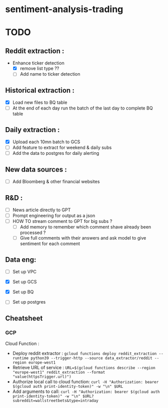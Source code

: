 sentiment-analysis-trading
==========================

TODO
====

Reddit extraction :
-------------------

- Enhance ticker detection
    - [x] remove list type ??
    - [ ] Add name to ticker detection

Historical extraction :
-----------------------

-   [x] Load new files to BQ table
-   [ ] At the end of each day run the batch of the last day to complete BQ table

Daily extraction :
------------------
- [x] Upload each 10mn batch to GCS
- [ ] Add feature to extract for weekend & daily subs
- [ ] Add the data to postgres for daily alerting

New data sources :
------------------

- [ ] Add Bloomberg & other financial websites

R&D :
-----

- [ ] News article directly to GPT
- [ ] Prompt engineering for output as a json
- [ ] HOW TO stream comment to GPT for big subs ?
    - [ ] Add memory to remember which comment shave already been processed ?
    - [ ] Give full comments with their answers and ask model to give sentiment
      for each comment

Data eng:
---------

- [ ] Set up VPC
- [X] Set up GCS
- [X] Set up BQ
- [ ] Set up postgres


## Cheatsheet
### GCP
Cloud Function :
  - Deploy reddit extractor : `gcloud functions deploy reddit_extraction --runtime python39 --trigger-http --source data_extractor/reddit --region europe-west1`
  - Retrieve URL of service :  `URL=$(gcloud functions describe --region "europe-west1" reddit_extraction --format "value(httpsTrigger.url)")`
  - Authorize local call to cloud function: `curl -H "Authorization: bearer $(gcloud auth print-identity-token)" -w "\n" $URL`
  - Add arguments to call: `curl -H "Authorization: bearer $(gcloud auth print-identity-token)" -w "\n" $URL?subreddit=wallstreetbets&type=intraday`
